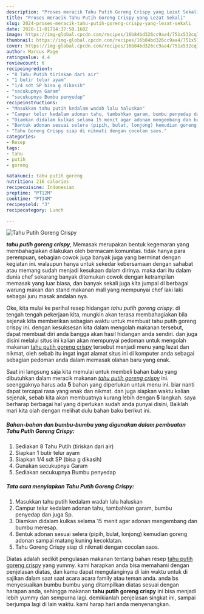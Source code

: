 ```yaml
---
description: "Proses meracik Tahu Putih Goreng Crispy yang Lezat Sekali"
title: "Proses meracik Tahu Putih Goreng Crispy yang Lezat Sekali"
slug: 2024-proses-meracik-tahu-putih-goreng-crispy-yang-lezat-sekali
date: 2020-11-01T14:37:50.160Z
image: https://img-global.cpcdn.com/recipes/16b84bd326cc9aa4/751x532cq70/tahu-putih-goreng-crispy-foto-resep-utama.jpg
thumbnail: https://img-global.cpcdn.com/recipes/16b84bd326cc9aa4/751x532cq70/tahu-putih-goreng-crispy-foto-resep-utama.jpg
cover: https://img-global.cpcdn.com/recipes/16b84bd326cc9aa4/751x532cq70/tahu-putih-goreng-crispy-foto-resep-utama.jpg
author: Marcus Page
ratingvalue: 4.4
reviewcount: 6
recipeingredient:
- "8 Tahu Putih tiriskan dari air"
- "1 butir telur ayam"
- "1/4 sdt SP bisa g dikasih"
- "secukupnya Garam"
- "secukupnya Bumbu penyedap"
recipeinstructions:
- "Masukkan tahu putih kedalam wadah lalu haluskan"
- "Campur telur kedalam adonan tahu, tambahkan garam, bumbu penyedap dan juga Sp."
- "Diamkan didalam kulkas selama 15 menit agar adonan mengembang dan bumbu meresap."
- "Bentuk adonan sesuai selera (pipih, bulat, lonjong) kemudian goreng adonan sampai matang kuning kecoklatan."
- "Tahu Goreng Crispy siap di nikmati dengan cocolan saos."
categories:
- Resep
tags:
- tahu
- putih
- goreng

katakunci: tahu putih goreng 
nutrition: 216 calories
recipecuisine: Indonesian
preptime: "PT12M"
cooktime: "PT34M"
recipeyield: "3"
recipecategory: Lunch

---
```



![Tahu Putih Goreng Crispy](https://img-global.cpcdn.com/recipes/16b84bd326cc9aa4/751x532cq70/tahu-putih-goreng-crispy-foto-resep-utama.jpg)

<b><i>tahu putih goreng crispy</i></b>, Memasak merupakan bentuk kegemaran yang membahagiakan dilakukan oleh bermacam komunitas. tidak hanya para perempuan, sebagian cowok juga banyak juga yang berminat dengan kegiatan ini. walaupun hanya untuk sekedar kebersamaan dengan sahabat atau memang sudah menjadi kesukaan dalam dirinya. maka dari itu dalam dunia chef sekarang banyak ditemukan cowok dengan ketrampilan memasak yang luar biasa, dan banyak sekali juga kita jumpai di berbagai warung makan dan stand makanan mall yang mempunyai chef laki laki sebagai juru masak andalan nya.



Oke, kita mulai ke perihal resep hidangan <i>tahu putih goreng crispy</i>. di tengah tengah pekerjaan kita, mungkin akan terasa membahagiakan bila sejenak kita memberikan sebagian waktu untuk membuat tahu putih goreng crispy ini. dengan kesuksesan kita dalam mengolah makanan tersebut, dapat membuat diri anda bangga akan hasil hidangan anda sendiri. dan juga disini melalui situs ini kalian akan mempunyai pedoman untuk mengolah makanan <u>tahu putih goreng crispy</u> tersebut menjadi menu yang lezat dan nikmat, oleh sebab itu ingat ingat alamat situs ini di komputer anda sebagai sebagian pedoman anda dalam memasak olahan baru yang enak.


Saat ini langsung saja kita memulai untuk membeli bahan baku yang dibutuhkan dalam meracik makanan <u><i>tahu putih goreng crispy</i></u> ini. seenggaknya harus ada <b>5</b> bahan yang diperlukan untuk menu ini. biar nanti dapat tercapai rasa yang enak dan nikmat. dan juga siapkan waktu kalian sejenak, sebab kita akan membuatnya kurang lebih dengan <b>5</b> langkah. saya berharap berbagai hal yang diperlukan sudah anda punyai disini, Baiklah mari kita olah dengan melihat dulu bahan baku berikut ini.

<!--inarticleads1-->

##### Bahan-bahan dan bumbu-bumbu yang digunakan dalam pembuatan Tahu Putih Goreng Crispy:

1. Sediakan 8 Tahu Putih (tiriskan dari air)
1. Siapkan 1 butir telur ayam
1. Siapkan 1/4 sdt SP (bisa g dikasih)
1. Gunakan secukupnya Garam
1. Sediakan secukupnya Bumbu penyedap




<!--inarticleads2-->

##### Tata cara menyiapkan Tahu Putih Goreng Crispy:

1. Masukkan tahu putih kedalam wadah lalu haluskan
1. Campur telur kedalam adonan tahu, tambahkan garam, bumbu penyedap dan juga Sp.
1. Diamkan didalam kulkas selama 15 menit agar adonan mengembang dan bumbu meresap.
1. Bentuk adonan sesuai selera (pipih, bulat, lonjong) kemudian goreng adonan sampai matang kuning kecoklatan.
1. Tahu Goreng Crispy siap di nikmati dengan cocolan saos.




Diatas adalah sedikit pengulasan makanan tentang bahan resep <u>tahu putih goreng crispy</u> yang yummy. kami harapkan anda bisa memahami dengan penjelasan diatas, dan kamu dapat mengulanginya di lain waktu untuk di sajikan dalam saat saat acara acara family atau teman anda. anda bs menyesuaikan bumbu bumbu yang ditampilkan diatas sesuai dengan harapan anda, sehingga makanan <b>tahu putih goreng crispy</b> ini bisa menjadi lebih yummy dan sempurna lagi. demikianlah penjelasan singkat ini, sampai berjumpa lagi di lain waktu. kami harap hari anda menyenangkan.
